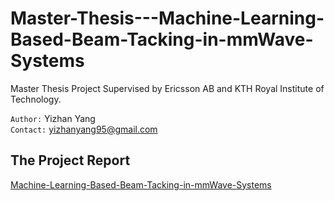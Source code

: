 # Master-Thesis---Machine-Learning-Based-Beam-Tacking-in-mmWave-Systems

Master Thesis Project Supervised by Ericsson AB and KTH Royal Institute of Technology.  

`Author:` Yizhan Yang  
`Contact:` yizhanyang95@gmail.com

## The Project Report
[Machine-Learning-Based-Beam-Tacking-in-mmWave-Systems](https://github.com/yizhanyang/Master-Thesis---Machine-Learning-Based-Beam-Tacking-in-mmWave-Systems/blob/main/Machine%20Learning%20Based%20Beam%20Tracking%20in%20mmWave%20systems.pdf)  
